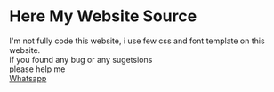# Here My Website Source
I'm not fully code this website, i use few css and font template on this website.
<br>
if you found any bug or any sugetsions <br>
please help me<br>
[Whatsapp](https://wa.me/6283856281898)